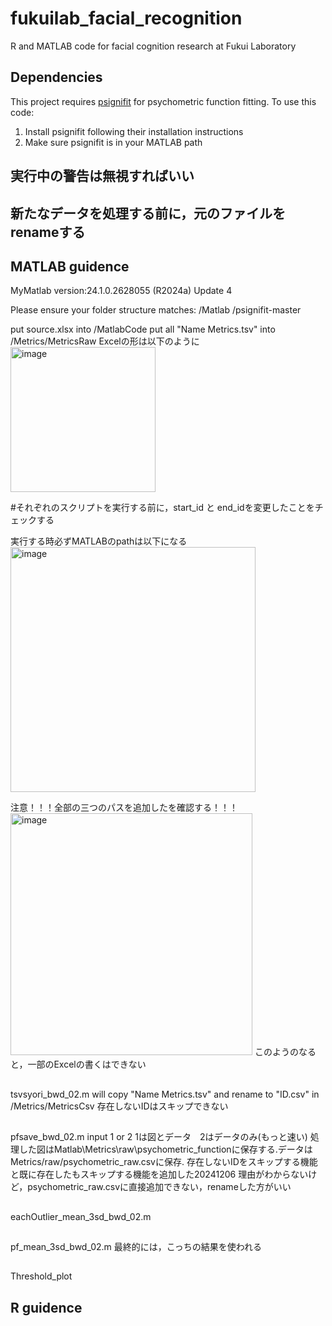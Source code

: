 # fukuilab_facial_recognition
R and MATLAB code for facial cognition research at Fukui Laboratory

## Dependencies
This project requires [psignifit](https://github.com/wichmann-lab/psignifit) for psychometric function fitting. 
To use this code:
1. Install psignifit following their installation instructions
2. Make sure psignifit is in your MATLAB path

## 実行中の警告は無視すればいい
## 新たなデータを処理する前に，元のファイルをrenameする

## MATLAB guidence
MyMatlab version:24.1.0.2628055 (R2024a) Update 4

Please ensure your folder structure matches:
/Matlab
/psignifit-master

put source.xlsx into /MatlabCode
put all "Name Metrics.tsv" into /Metrics/MetricsRaw
Excelの形は以下のように
<img width="232" alt="image" src="https://github.com/user-attachments/assets/6e11b5d1-5216-4baa-a040-0056246a1919">


#それぞれのスクリプトを実行する前に，start_id と end_idを変更したことをチェックする

実行する時必ずMATLABのpathは以下になる
<img width="392" alt="image" src="https://github.com/user-attachments/assets/d2f70bf6-72c7-40db-a4e4-964c82431f75">

注意！！！全部の三つのパスを追加したを確認する！！！
<img width="387" alt="image" src="https://github.com/user-attachments/assets/7bdea184-653c-472d-9910-77fe11d8cab6">
このようのなると，一部のExcelの書くはできない

##
tsvsyori_bwd_02.m will copy "Name Metrics.tsv" and rename to "ID.csv" in /Metrics/MetricsCsv
存在しないIDはスキップできない

##
pfsave_bwd_02.m
input 1 or 2
1は図とデータ　2はデータのみ(もっと速い)
処理した図はMatlab\Metrics\raw\psychometric_functionに保存する.データはMetrics/raw/psychometric_raw.csvに保存.
存在しないIDをスキップする機能と既に存在したもスキップする機能を追加した20241206
理由がわからないけど，psychometric_raw.csvに直接追加できない，renameした方がいい

##
eachOutlier_mean_3sd_bwd_02.m

##
pf_mean_3sd_bwd_02.m
最終的には，こっちの結果を使われる

##
Threshold_plot

## R guidence
